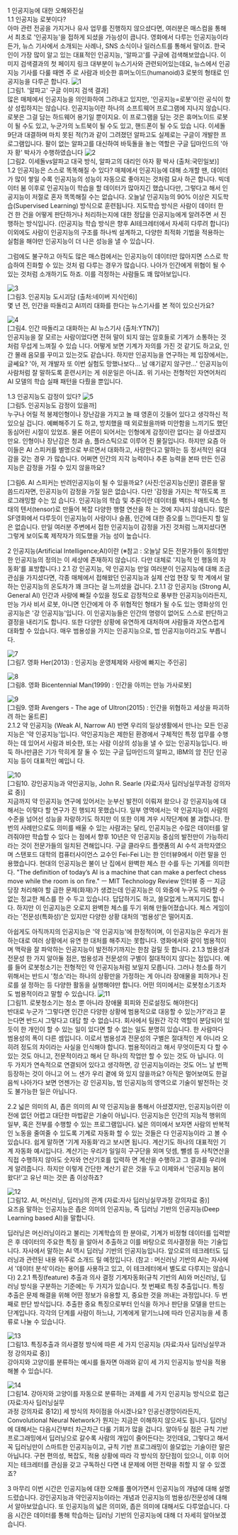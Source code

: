 1 인공지능에 대한 오해와진실  
1.1 인공지능 로봇이다?  
아마 관련 전공을 가지거나 유사 업무를 진행하지 않으셨다면, 여러분은 매스컴을 통해서 최초로 '인공지능'을 접하게 되셨을 가능성이 큽니다.
영화에서 다루는 인공지능이라든가, 뉴스 기사에서 소개되는 사례나, SNS 소식이나 일러스트를 통해서 말이죠. 
한국인이 가장 많이 알고 있는 대표적인 인공지능, '알파고'를 구글에 검색해보았습니다.
이미지 검색결과의 첫 페이지 링크 대부분이 뉴스기사와 관련되어있는데요, 뉴스에서 인공지능 기사를 다룰 때엔 주
로 사람과 비슷한 휴머노이드(humanoid)3 로봇의 형태로 인공지능을 다루곤 합니다.
![1](https://user-images.githubusercontent.com/13042111/169052101-d84d7ad3-2d59-46a2-b582-97eda61ae327.png)  
[그림1. '알파고' 구글 이미지 검색 결과]  
많은 매체에서 인공지능을 의인화하여 그려내고 있지만, '인공지능=로봇'이란 공식이 항상 성립하지는 않습니다.
인공지능이란 하나의 소프트웨어 프로그램에 지나지 않습니다. 로봇은 그걸 담는 하드웨어 용기일 뿐이지요. 
이 프로그램을 담는 것은 휴머노이드 로봇이 될 수도 있고, 누군가의 노트북이 될 수도 있고, 핸드폰이 될 수도 있습
니다.
이세돌 9단과 대결하며 마치 못된 적(?)과 같이 그려졌던 알파고도 실제로는 구글이 개발한 프로그램입니다.
팔이 없는 알파고를 대신하여 바둑돌을 놓는 역할은 구글 딥마인드의 '아자 황' 박사가 수행하였습니다
![2](https://user-images.githubusercontent.com/13042111/169060103-72ed5cba-2571-4d04-b58a-6784ffe2b811.png)  
[그림2. 이세돌vs알파고 대국 방식, 알파고의 대리인 아자 황 박사 (출처:국민일보)]  
1.2 인공지능은 스스로 똑똑해질 수 있다?
매체에서 인공지능에 대해 소개할 땐, 데이터가 많이 쌓일 수록 인공지능의 성능이 자동으로 좋아지는 것처럼 묘사
하곤 합니다.
빅데이터 붐 이후로 인공지능이 학습을 할 데이터가 많아지긴 했습니다만, 그렇다고 해서 인공지능이 저절로 혼자 
똑똑해질 수는 없습니다.
오늘날 인공지능의 90% 이상은 지도학습(Supervised Learning) 방식으로 훈련됩니다.
지도학습 방식은 사람이 데이터 한 건 한 건을 어떻게 판단하거나 처리하는지에 대한 정답을 인공지능에게 알려주면
서 진행하는 방식입니다. (인공지능 학습 방식은 향후 AI테크레터에서 자세히 다루려 합니다)
이외에도 사람이 인공지능의 구조를 하나씩 설계하고, 다양한 최적화 기법을 적용하는 실험을 해야만 인공지능이 더 
나은 성능을 낼 수 있습니다.

그럼에도 불구하고 아직도 많은 매스컴에서는 인공지능이 데이터만 많아지면 스스로 학습하여 진화할 수 있는 것처
럼 다루는 경우가 많습니다.
나아가 인간에게 위협이 될 수 있는 것처럼 소개하기도 하죠. 이를 걱정하는 사람들도 꽤 많아보입니다.

![3](https://user-images.githubusercontent.com/13042111/169060119-6c90f00b-8125-4723-b335-87f80454fae5.png)  
[그림3. 인공지능 도시괴담 (출처:네이버 지식인6)]  
몇 년 전, 인간을 따돌리고 AI끼리 대화를 한다는 뉴스기사를 본 적이 있으신가요?

![4](https://user-images.githubusercontent.com/13042111/169060123-cf6643d3-7168-4de5-9a2c-f7a959a8cd7e.png)  
[그림4. 인간 따돌리고 대화하는 AI 뉴스기사 (출처:YTN7)]  
인공지능을 잘 모르는 사람이었다면 전혀 말이 되지 않는 암호들로 기계가 소통하는 것 처럼 무섭게 느껴질 수 있습
니다.
어떻게 보면 기계가 자의를 가진 것 같기도 하고요, 인간 몰래 음모를 꾸미고 있는것도 같습니다. 
하지만 인공지능을 연구하는 제 입장에서는, 글쎄요?
'아, 저 개발자 또 이번 실험도 망했나보다... 남 얘기같지 않구만...'
인공지능이 사람처럼 잘 말하도록 훈련시키는 게 쉬운일은 아니죠. 위 기사는 전형적인 자연어처리 AI 모델의 학습 
실패 패턴을 다뤘을 뿐입니다.

1.3 인공지능도 감정이 있다?
![5](https://user-images.githubusercontent.com/13042111/169060142-2f2b2717-21ef-43e7-bb7e-c537e68f65c9.png)  
[그림5. 인공지능도 감정이 있을까]  
누구나 어릴 적 봉제인형이나 장난감을 가지고 놀 때 영혼이 깃들어 있다고 생각하신 적 있으실 겁니다. 예뻐해주기
도 하고, 방치했을 때 외로웠을까봐 미안함을 느끼기도 했던 동심어린 시절이 있었죠.
물론 어른이 되어서는 인형에게 감정이란 없다는 걸 아셨겠지만요. 인형이나 장난감은 청과 솜, 플라스틱으로 이루어
진 물질입니다. 
하지만 요즘 아이들은 AI 스피커를 별명으로 부르면서 대화하고, 사랑한다고 말하는 등 정서적인 유대감을 갖는 경우
가 많습니다.
어쩌면 인간의 지각 능력이나 추론 능력을 본따 만든 인공지능은 감정을 가질 수 있지 않을까요?

[그림6. AI 스피커는 반려인공지능이 될 수 있을까요? (사진:인공지능신문)] 
결론을 말씀드리자면, 인공지능이 감정을 가질 일은 없습니다. 다만 '감정을 가지는 척'하도록 프로그래밍할 수는 있
습니다.
인공지능의 학습 및 추론이란 데이터를 벡터나 매트릭스 형태의 텐서(tensor)로 만들어 복잡 다양한 행렬 연산을 하
는 것에 지나지 않습니다.
많은 SF영화에서 다루듯이 인공지능이 사랑이나 슬픔, 인간에 대한 증오를 느낀다든지 할 일은 없습니다.
만일 여러분 주변에서 접한 인공지능이 감정을 가진 것처럼 느껴지셨다면 그렇게 보이도록 제작자가 의도했을 가능
성이 높습니다.

2 인공지능(Artificial Intelligence;AI)이란
(※참고 : 오늘날 모든 전문가들이 동의할만한 인공지능의 정의는 이 세상에 존재하지 않습니다. 다만 대체로 '지능적
인 행동의 자동화'를 표방합니다.)
2.1 강 인공지능, 약 인공지능
만일 여러분이 인공지능에 대해 조금 관심을 가지셨다면, 각종 매체에서 접해왔던 인공지능과 실제 산업 현장 및 학
계에서 말하는 인공지능의 온도차가 꽤 크다는 걸 느끼셨을 겁니다.
2.1.1 강 인공지능 (Strong AI, General AI)
인간과 사랑에 빠질 수있을 정도로 감정적으로 풍부한 인공지능이라든지, 만능 가사 비서 로봇, 아니면 인간에게 아
주 위협적인 형태가 될 수도 있는 영화상의 인공지능은 '강 인공지능'입니다.
이 인공지능들은 인간의 명령이 없어도 스스로 판단하고 결정을 내리기도 합니다.
또한 다양한 상황에 유연하게 대처하며 사람들과 자연스럽게 대화할 수 있습니다.
매우 범용성을 가지는 인공지능으로, 범 인공지능이라고도 부릅니다.

![7](https://user-images.githubusercontent.com/13042111/169060194-f94241d4-6c8d-4137-b18a-3c437a3e54a4.png)  
[그림7. 영화 Her(2013) : 인공지능 운영체제와 사랑에 빠지는 주인공]  

![8](https://user-images.githubusercontent.com/13042111/169060234-96b8eea4-92f7-4276-82f0-041f7500e72c.png)  
[그림8. 영화 Bicentennial Man(1999) : 인간을 아끼는 만능 가사로봇]  

![9](https://user-images.githubusercontent.com/13042111/169060264-434eb807-9cd9-48cf-ba7d-41dbe596b02e.png)  
[그림9. 영화 Avengers - The age of Ultron(2015) : 인간을 위협하고 세상을 파괴하려 하는 울트론]  
2.1.2 약 인공지능 (Weak AI, Narrow AI)
반면 우리의 일상생활에서 만나는 모든 인공지능은 '약 인공지능'입니다.
약인공지능은 제한된 환경에서 구체적인 특정 업무를 수행하는 데 있어서 사람과 비슷한, 또는 사람 이상의 성능을 
낼 수 있는 인공지능입니다.
바둑 하나만큼은 기가 막히게 잘 둘 수 있는 구글 딥마인드의 알파고, IBM의 암 진단 인공지능 등이 대표적인 예입니
다.

![10](https://user-images.githubusercontent.com/13042111/169060288-dc345e10-7468-4c40-9af4-33a511dcb8d6.png)  
[그림10. 강인공지능과 약인공지능, John R. Searle (자료:자사 딥러닝실무과정 강의자료 중)]  
지금까지 약 인공지능 연구에 있어서는 눈부신 발전이 이뤄져 왔으나 강 인공지능에 대해서는 이렇다 할 연구가 진
행되지 못했습니다.
일부 영역에서는 약 인공지능이 사람의 수준을 넘어선 성능을 자랑하기도 하지만 이 또한 이제 겨우 시작단계에 불
과합니다.
한 번의 사례만으로도 의미를 배울 수 있는 사람과는 달리, 인공지능은 수많은 데이터를 알려줘야만 학습할 수 있다
는 점에서 향후 10년은 약 인공지능 중심의 발전만이 가능하리라는 것이 전문가들의 일치된 견해입니다.
구글 클라우드 플랫폼의 AI 수석 과학자였으며 스탠포드 대학의 컴퓨터사이언스 교수인 Fei-Fei Li는 한 인터뷰9에서 
이런 말을 인용했습니다.
현대의 인공지능은 불이 난 집에서 완벽한 체스 한 수를 두는 기계를 의미한다.
"The definition of today’s AI is a machine that can make a perfect chess move while the room is on fire."
ㅡ MIT Technology Review 인터뷰 중 ㅡ
지금 당장 처리해야 할 급한 문제(화재)가 생겼는데 인공지능은 이 와중에 누구도 따라할 수 없는 정교한 체스를 한 
수 두고 있습니다.
답답하기도 하고, 쓸모없게 느껴지기도 합니다. 
하지만 이 인공지능은 오로지 완벽한 체스를 두기 위해 만들어졌습니다. 체스 게임이라는 '전문성(특화성)'은 있지만 
다양한 상황 대처의 '범용성'은 떨어지죠.

아쉽게도 아직까지의 인공지능은 '약 인공지능'에 한정적이며, 이 인공지능은 우리가 원하는대로 여러 상황에서 유연
한 대처를 해주지는 못합니다.
영화에서와 같이 범용적이며 맥락을 잘 파악하는 인공지능이 발전하기까지는 한참 걸릴 듯 합니다.
2.1.3 범용성과 전문성
한 가지 알아둘 점은, 범용성과 전문성의 구별이 절대적이지 않다는 점입니다.
예를 들어 로봇청소기는 전형적인 약 인공지능처럼 보일지 모릅니다.
그러나 청소를 하기 위해서는 반드시 '청소'라는 하나의 상황만을 가정하는 게 아니라 장애물을 피하거나 진로를 설
정하는 등 다양한 활동을 실행해야만 합니다.
어떤 의미에서는 로봇청소기조차도 범용적이라고 말할 수 있습니다.
![11](https://user-images.githubusercontent.com/13042111/169060319-00763e3b-8fe8-48ce-b964-c3b27c549a66.png)  
[그림11. 로봇청소기는 청소 뿐 아니라 장애물 회피와 진로설정도 해야한다]  
반대로 누군가 '그렇다면 인간은 다양한 상황에 범용적으로 대응할 수 있는가?'라고 묻는다면 반드시 그렇다고 대답
할 수 없습니다. 
회사에서 팀원간 각각 역할이 분담되어 있듯이 한 개인이 할 수 있는 일이 있다면 할 수 없는 일도 분명히 있습니다. 
한 사람마다 범용성의 폭이 다른 셈입니다.
이로서 범용성과 전문성의 구별은 절대적인 게 아니라 오히려 정도의 차이라는 사실을 인식해야 합니다.
범용적이라고 해서 무엇이든지 다 할 수 있는 것도 아니고, 전문적이라고 해서 단 하나의 작업만 할 수 있는 것도 아
닙니다.
이 두 가지가 연속적으로 연결되어 있다고 생각하면, 강 인공지능이라는 것도 어느 날 번쩍 등장하는 것이 아니고 어
느 샌가 우리 곁에 와 있지 않을까요?
아직은 멀어보여도 한걸음씩 나아가다 보면 언젠가는 강 인공지능, 범 인공지능의 영역으로 기술이 발전하는 것도 
불가능한 일은 아닙니다.

2.2 넓은 의미의 AI, 좁은 의미의 AI
약 인공지능을 통해서 아셨겠지만, 인공지능이란 이전에 없던 어렵고 대단한 마법같은 기술이 아닙니다.
인공지능은 인간의 지능적 행위의 일부, 혹은 전부를 수행할 수 있는 프로그램입니다.
넓은 의미에서 보자면 사람의 반복적인 노동을 줄여줄 수 있도록 기계로 자동화 할 수 있는 것들은 다 인공지능이라
고 볼 수 있습니다.
쉽게 말하면 '기계 자동화'라고 보시면 됩니다. 계산기도 하나의 대표적인 기계 자동화 예시입니다.
계산기는 우리가 일일히 구구단을 외며 덧셈, 뺄셈 등 사칙연산을 직접 수행하지 않아도 숫자와 연산기호를 입력하
면 계산을 수행하고 그 결과를 우리에게 알려줍니다.
하지만 이렇게 간단한 계산기 같은 것을 두고 이제와서 '인공지능 붐이 왔다!'고 유난 떠는 것은 좀 이상하죠?


![12](https://user-images.githubusercontent.com/13042111/169060329-6c0d3e55-3860-4fab-bed2-90b62bd13ecb.png)  
[그림12. AI, 머신러닝, 딥러닝의 관계 (자료:자사 딥러닝실무과정 강의자료 중)]  
요즈음 말하는 인공지능은 좁은 의미의 인공지능, 즉 딥러닝 기반의 인공지능(Deep Learning based AI)을 말합니다.

딥러닝은 머신러닝이라고 불리는 기계학습의 한 분야로, 기계가 비정형 데이터를 입력받은 후 데이터의 주요한 특징
을 알아서 추출하고 이를 바탕으로 의사결정을 하는 기술입니다.
자사에서 말하는 AI 역시 딥러닝 기반의 인공지능입니다. 앞으로의 테크레터도 딥러닝과 관련된 내용 위주로 소개드
릴 예정입니다.
(참고 : 머신러닝 기반의 AI는 자사에서 '데이터 분석'이라는 용어를 사용하고 있고, 이 테크레터에서 별도로 다루지는 
않습니다)
2.2.1 특징(feature) 추출과 의사 결정
기계자동화(규칙 기반의 AI)와 머신러닝, 딥러닝 방식을 구분하는 기준에는 두 가지가 있습니다.
첫 번째로 특징 추출입니다. 특징 추출은 문제 해결을 위해 어떤 정보가 유용할 지, 중요한 것을 꺼내는 과정입니다.
두 번째로 판단 방식입니다. 추출한 중요 특징으로부터 인식을 하거나 판단을 모델을 만드는 단계입니다.
각각의 단계를 사람이 하느냐, 기계에게 맡기느냐에 따라 인공지능을 세 종류로 나눌 수 있습니다.


![13](https://user-images.githubusercontent.com/13042111/169060332-efbf7d0a-c66b-4eb1-95f8-4bf2fe4393be.png)  
[그림13. 특징추출과 의사결정 방식에 따른 세 가지 인공지능 (자료:자사 딥러닝실무과정 강의자료 중)]  
강아지와 고양이를 분류하는 예시를 들자면 아래와 같이 세 가지 인공지능 방식을 적용해볼 수 있습니다.


![14](https://user-images.githubusercontent.com/13042111/169060340-a996cbcb-4cd5-4994-88f5-60af7c171207.png)  
[그림14. 강아지와 고양이를 자동으로 분류하는 과제를 세 가지 인공지능 방식으로 접근 (자료:자사 딥러닝실무  
과정 강의자료 중12)]
세 방식의 차이점을 아시겠나요?
인공신경망이라든지, Convolutional Neural Network가 뭔지는 지금은 이해하지 않으셔도 됩니다.
딥러닝에 대해서는 다음시간부터 차근차근 다룰 기회가 많을 겁니다.
알아두실 점은 규칙 기반 프로그래밍에서 딥러닝으로 갈수록 사람의 개입이 줄어든다는 것인데요,
그렇다고 해서 꼭 딥러닝만이 스마트한 인공지능이고, 규칙 기반 프로그래밍이 쓸모없는 기술이란 말은 아닙니다.
구현 편의성, 복잡도, 적용 상황에 따라 각 방식의 장단점이 있으니, 이후 이어지는 테크레터를 관심을 갖고 구독하신
다면 내 문제에 어떤 전략을 취할 지 알 수 있겠죠?

3 마무리
이번 시간은 인공지능에 대한 오해를 풀어가면서 인공지능의 개념에 대해 설명드렸습니다.
강인공지능과 약인공지능이라는 개념과 인공지능의 범용성/전문성에 대해서 알아보았습니다. 
또 인공지능의 넓은 의미와, 좁은 의미에 대해서도 다루었습니다.
다음 시간은 데이터를 통해 학습하는 딥러닝 기반의 인공지능에 대해 더 자세히 알아보겠습니다.


